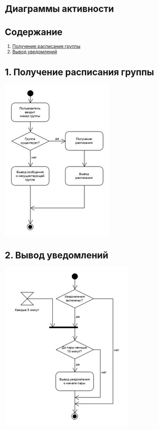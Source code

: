 # Диаграммы активности

# Содержание
1. [Получение расписания группы](#1)  
2. [Вывод уведомлений](#2)  

<a name="1"/>

# 1. Получение расписания группы
![Диаграмма активностей 1](Diagrams/Images/Activity.jpg)

<a name="2"/>

# 2. Вывод уведомлений
![Диаграмма активностей 2](Diagrams/Images/Activity2.jpg)
